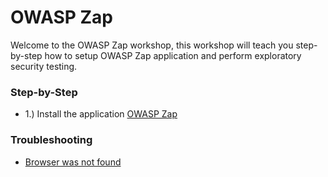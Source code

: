 # OWASP Zap

Welcome to the OWASP Zap workshop, this workshop will teach you step-by-step how to setup OWASP Zap application
and perform exploratory security testing.

### Step-by-Step

- 1.) Install the application [OWASP Zap](https://www.zaproxy.org/download/)

### Troubleshooting

- [Browser was not found](https://www.zaproxy.org/faq/how-can-i-fix-browser-was-not-found/)
